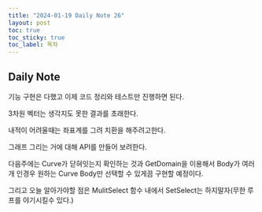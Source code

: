 ```yaml
---
title: "2024-01-19 Daily Note 26"
layout: post
toc: true
toc_sticky: true
toc_label: 목차
---
```


## Daily Note

기능 구현은 다했고 이제 코드 정리와 테스트만 진행하면 된다.

3차원 벡터는 생각지도 못한 결과를 초래한다.

내적이 어려울때는 좌표계를 그려 치환을 해주려고한다.

그래프 그리는 거에 대해 API를 만들어 보려한다.

다음주에는 Curve가 닫혀잇는지 확인하는 것과 GetDomain을 이용해서 Body가 여러개 인경우 원하는 Curve Body만 선택할 수 있게끔 구현할 예정이다.

그리고 오늘 알아가야할 점은 MulitSelect 함수 내에서 SetSelect는 하지말자(무한 루프를 야기시킬수 있다.)
